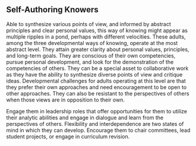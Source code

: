 ## Self-Authoring Knowers

Able to synthesize various points of view, and informed by abstract principles and clear personal values, this way of knowing might appear as multiple ripples in a pond, perhaps with different velocities. These adults, among the three developmental ways of knowing, operate at the most abstract level. They attain greater clarity about personal values, principles, and long-term goals. They are conscious of their own competencies, pursue personal development, and look for the demonstration of the competencies of others. They can be a special asset to collaborative work as they have the ability to synthesize diverse points of view and critique ideas. Developmental challenges for adults operating at this level are that they prefer their own approaches and need encouragement to be open to other approaches. They can also be resistant to the perspectives of others when those views are in opposition to their own.

Engage them in leadership roles that offer opportunities for them to utilize their analytic abilities and engage in dialogue and learn from the perspectives of others. Flexibility and interdependence are two states of mind in which they can develop. Encourage them to chair committees, lead student projects, or engage in curriculum revision.